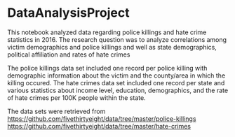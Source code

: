 # DataAnalysisProject
This notebook analyzed data regarding police killings and hate crime statistics in 2016. The research question was to analyze correlations among victim demographics and police killings and well as state demographics, political affiliation and rates of hate crimes

The police killings data set included one record per police killing with demographic information about the victim and the county/area in which the killing occured. 
The hate crimes data set included one record per state and various statistics about income level, education, demographics, and the rate of hate crimes per 100K people within the state. 

The data sets were retrieved from 
https://github.com/fivethirtyeight/data/tree/master/police-killings
https://github.com/fivethirtyeight/data/tree/master/hate-crimes
